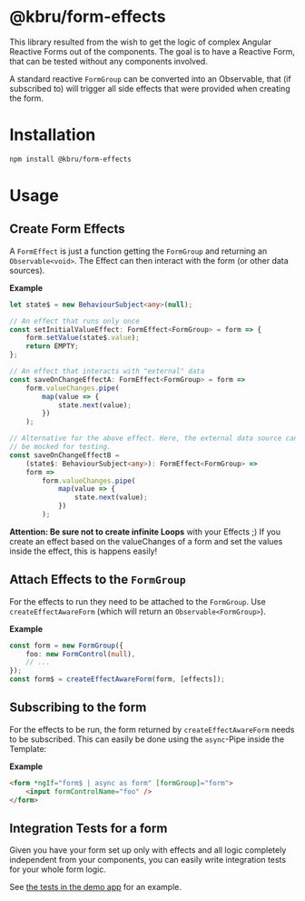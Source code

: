 # @kbru/form-effects

This library resulted from the wish to get the logic of complex Angular Reactive Forms out of the components. The goal is to have a Reactive Form, that can be tested without any components involved.

A standard reactive `FormGroup` can be converted into an Observable, that (if subscribed to) will trigger all side effects that were provided when creating the form.

# Installation

```bash
npm install @kbru/form-effects
```

# Usage

## Create Form Effects

A `FormEffect` is just a function getting the `FormGroup` and returning an `Observable<void>`. The Effect can then interact with the form (or other data sources).

**Example**

```typescript
let state$ = new BehaviourSubject<any>(null);

// An effect that runs only once
const setInitialValueEffect: FormEffect<FormGroup> = form => {
    form.setValue(state$.value);
    return EMPTY;
};

// An effect that interacts with "external" data
const saveOnChangeEffectA: FormEffect<FormGroup> = form =>
    form.valueChanges.pipe(
        map(value => {
            state.next(value);
        })
    );

// Alternative for the above effect. Here, the external data source can
// be mocked for testing.
const saveOnChangeEffectB =
    (state$: BehaviourSubject<any>): FormEffect<FormGroup> =>
    form =>
        form.valueChanges.pipe(
            map(value => {
                state.next(value);
            })
        );
```

**Attention: Be sure not to create infinite Loops** with your Effects ;) If you create an effect based on the valueChanges of a form and set the values inside the effect, this is happens easily!

## Attach Effects to the `FormGroup`

For the effects to run they need to be attached to the `FormGroup`. Use `createEffectAwareForm` (which will return an `Observable<FormGroup>`).

**Example**

```typescript
const form = new FormGroup({
    foo: new FormControl(null),
    // ...
});
const form$ = createEffectAwareForm(form, [effects]);
```

## Subscribing to the form

For the effects to be run, the form returned by `createEffectAwareForm` needs to be subscribed. This can easily be done using the `async`-Pipe inside the Template:

**Example**

```html
<form *ngIf="form$ | async as form" [formGroup]="form">
    <input formControlName="foo" />
</form>
```

## Integration Tests for a form

Given you have your form set up only with effects and all logic completely independent from your components, you can easily write integration tests for your whole form logic.

See [the tests in the demo app](https://github.com/karsten-bruckmann/form-effects/blob/main/projects/demo/src/app/core/form-builders/shipment/shipment.form-builder.spec.ts) for an example.
